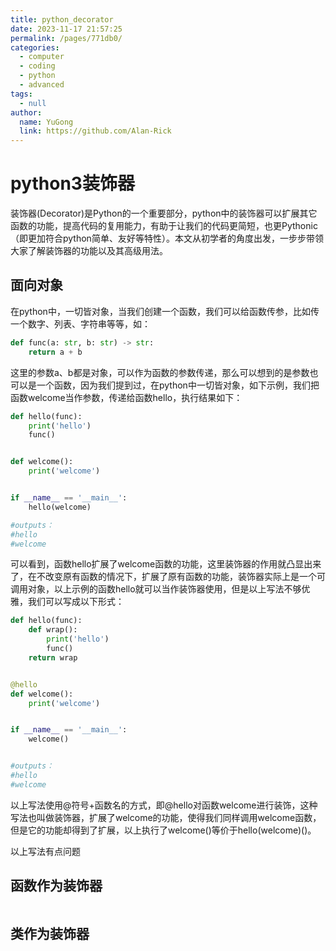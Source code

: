 ```yaml
---
title: python_decorator
date: 2023-11-17 21:57:25
permalink: /pages/771db0/
categories: 
  - computer
  - coding
  - python
  - advanced
tags: 
  - null
author: 
  name: YuGong
  link: https://github.com/Alan-Rick
---
```

# python3装饰器

装饰器(Decorator)是Python的一个重要部分，python中的装饰器可以扩展其它函数的功能，提高代码的复用能力，有助于让我们的代码更简短，也更Pythonic（即更加符合python简单、友好等特性）。本文从初学者的角度出发，一步步带领大家了解装饰器的功能以及其高级用法。

## 面向对象

在python中，一切皆对象，当我们创建一个函数，我们可以给函数传参，比如传一个数字、列表、字符串等等，如：

```python
def func(a: str, b: str) -> str:
    return a + b
```

这里的参数a、b都是对象，可以作为函数的参数传递，那么可以想到的是参数也可以是一个函数，因为我们提到过，在python中一切皆对象，如下示例，我们把函数welcome当作参数，传递给函数hello，执行结果如下：

```python
def hello(func):
    print('hello')
    func()


def welcome():
    print('welcome')


if __name__ == '__main__':
    hello(welcome)

#outputs：
#hello
#welcome
```

可以看到，函数hello扩展了welcome函数的功能，这里装饰器的作用就凸显出来了，在不改变原有函数的情况下，扩展了原有函数的功能，装饰器实际上是一个可调用对象，以上示例的函数hello就可以当作装饰器使用，但是以上写法不够优雅，我们可以写成以下形式：

```python
def hello(func):
    def wrap():
        print('hello')
        func()
    return wrap


@hello
def welcome():
    print('welcome')


if __name__ == '__main__':
    welcome()


#outputs：
#hello
#welcome

```

以上写法使用@符号+函数名的方式，即@hello对函数welcome进行装饰，这种写法也叫做装饰器，扩展了welcome的功能，使得我们同样调用welcome函数，但是它的功能却得到了扩展，以上执行了welcome()等价于hello(welcome)()。

以上写法有点问题

## 函数作为装饰器

```python


```

## 类作为装饰器

```python



```
